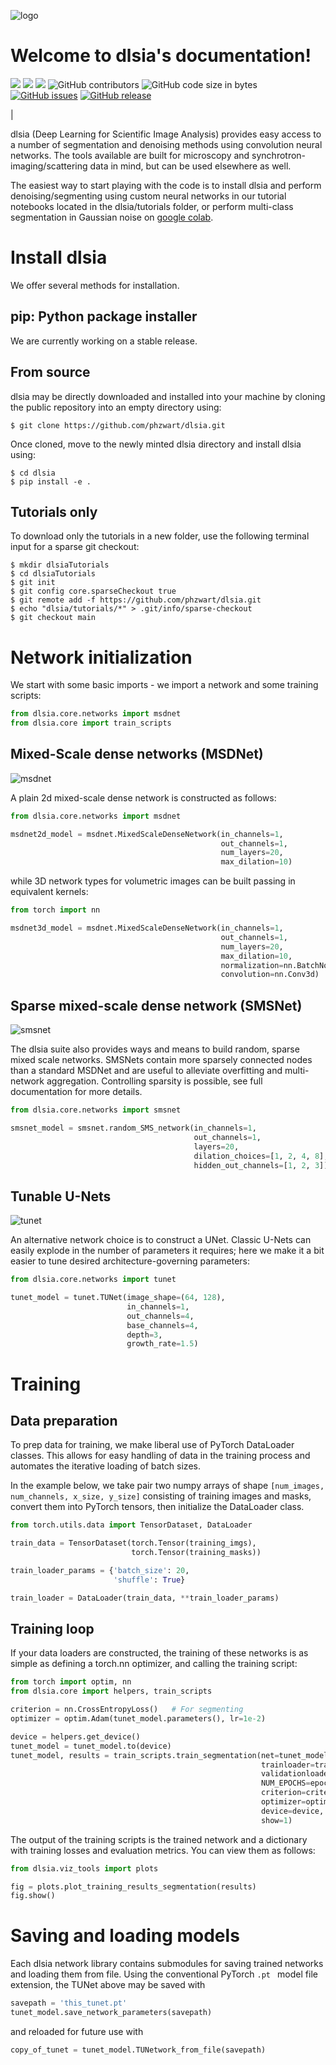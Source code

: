 ![logo](images/dlsia.png 'the logo')
# Welcome to dlsia's documentation!

<a style="text-decoration:none !important;" href="https://dlsia.readthedocs.io/en/latest/" alt="website"><img src="https://img.shields.io/readthedocs/dlsia" /></a>
<a style="text-decoration:none !important;" href="https://opensource.org/licenses/MIT" alt="License"><img src="https://img.shields.io/badge/license-MIT-blue.svg" /></a>
<a style="text-decoration:none !important;" href="https://img.shields.io/github/commit-activity/m/phzwart/dlsia" alt="License"><img src="https://img.shields.io/github/commit-activity/m/phzwart/dlsia" /></a>
![GitHub contributors](https://img.shields.io/github/contributors/phzwart/dlsia)
![GitHub code size in bytes](https://img.shields.io/github/languages/code-size/phzwart/dlsia)
[![GitHub issues](https://img.shields.io/github/issues/Naereen/StrapDown.js.svg)](https://github.com/phzwart/dlsia/issues)
[![GitHub release](https://img.shields.io/github/release/Naereen/StrapDown.js.svg)](https://github.com/phzwart/dlsia/releases/)


|


dlsia (Deep Learning for Scientific Image Analysis) provides easy access to a 
number of segmentation and denoising methods using convolution neural networks. 
The tools available are built for  microscopy and 
synchrotron-imaging/scattering data in mind, but can be used elsewhere as 
well.

The easiest way to start playing with the code is to install dlsia and 
perform denoising/segmenting using custom neural networks in our tutorial 
notebooks located in the dlsia/tutorials folder, or perform multi-class 
segmentation in Gaussian noise
on [google colab](https://colab.research.google.com/drive/1ljMQ12UZ57FJjQ9CqG06PZo-bzOnY-UE?usp=sharing).

# Install dlsia

We offer several methods for installation. 

## pip: Python package installer

We are currently working on a stable release.

## From source

dlsia may be directly downloaded and installed into your machine by 
cloning the public repository into an empty directory using:

```console
$ git clone https://github.com/phzwart/dlsia.git
```

Once cloned, move to the newly minted dlsia directory and install 
dlsia using:

```console
$ cd dlsia
$ pip install -e .
```

## Tutorials only

To download only the tutorials in a new folder, use the following 
terminal input for a sparse git checkout:

```console
$ mkdir dlsiaTutorials
$ cd dlsiaTutorials
$ git init
$ git config core.sparseCheckout true
$ git remote add -f https://github.com/phzwart/dlsia.git
$ echo "dlsia/tutorials/*" > .git/info/sparse-checkout
$ git checkout main
```

# Network initialization

We start with some basic imports - we import a network and some training 
scripts:

```python
from dlsia.core.networks import msdnet
from dlsia.core import train_scripts
```

## Mixed-Scale dense networks (MSDNet)

![msdnet](images/MSDNet_fig.png 'msdnet fig')


A plain 2d mixed-scale dense network is constructed as follows:

```python
from dlsia.core.networks import msdnet

msdnet2d_model = msdnet.MixedScaleDenseNetwork(in_channels=1,
                                               out_channels=1,
                                               num_layers=20,
                                               max_dilation=10)

```

while 3D network types for volumetric images can be built passing in equivalent 
kernels:

```python
from torch import nn

msdnet3d_model = msdnet.MixedScaleDenseNetwork(in_channels=1,
                                               out_channels=1,
                                               num_layers=20,
                                               max_dilation=10,
                                               normalization=nn.BatchNorm3d,
                                               convolution=nn.Conv3d)

```

## Sparse mixed-scale dense network (SMSNet)

![smsnet](images/RMSNet_fig.png 'smsnet fig')


The dlsia suite also provides ways and means to build random, sparse mixed 
scale networks. SMSNets contain more sparsely connected nodes than a standard 
MSDNet and are useful to alleviate overfitting and multi-network aggregation. 
Controlling sparsity is possible, see full documentation for more details.

```python
from dlsia.core.networks import smsnet

smsnet_model = smsnet.random_SMS_network(in_channels=1,
                                         out_channels=1,
                                         layers=20,
                                         dilation_choices=[1, 2, 4, 8],
                                         hidden_out_channels=[1, 2, 3])

```
## Tunable U-Nets

![tunet](images/UNet_fig.png 'tunet fig')

An alternative network choice is to construct a UNet. Classic U-Nets can easily 
explode in the number of parameters it requires; here we make it a bit easier 
to tune desired architecture-governing parameters:

```python
from dlsia.core.networks import tunet

tunet_model = tunet.TUNet(image_shape=(64, 128),
                          in_channels=1,
                          out_channels=4,
                          base_channels=4,
                          depth=3,
                          growth_rate=1.5)

```

# Training

## Data preparation

To prep data for training, we make liberal use of PyTorch DataLoader 
classes. This allows for easy handling of data in the training process and 
automates the iterative loading of batch sizes.

In the example below, we take pair two numpy arrays of shape ```[num_images, 
num_channels, x_size, y_size]``` consisting of training images and masks, convert 
them into PyTorch tensors, then initialize the DataLoader class.

```python
from torch.utils.data import TensorDataset, DataLoader

train_data = TensorDataset(torch.Tensor(training_imgs), 
                           torch.Tensor(training_masks))

train_loader_params = {'batch_size': 20,
                       'shuffle': True}

train_loader = DataLoader(train_data, **train_loader_params)
```

## Training loop

If your data loaders are constructed, the training of these networks is as 
simple as defining a torch.nn optimizer, and calling the training script:

```python
from torch import optim, nn
from dlsia.core import helpers, train_scripts

criterion = nn.CrossEntropyLoss()   # For segmenting
optimizer = optim.Adam(tunet_model.parameters(), lr=1e-2)

device = helpers.get_device()
tunet_model = tunet_model.to(device)
tunet_model, results = train_scripts.train_segmentation(net=tunet_model,
                                                        trainloader=train_loader,
                                                        validationloader=test_loader,
                                                        NUM_EPOCHS=epochs, 
                                                        criterion=criterion,
                                                        optimizer=optimizer,
                                                        device=device,
                                                        show=1)

```

The output of the training scripts is the trained network and a dictionary with 
training losses and evaluation metrics. You can view them as follows:

```python
from dlsia.viz_tools import plots

fig = plots.plot_training_results_segmentation(results)
fig.show()

```

# Saving and loading models

Each dlsia network library contains submodules for saving trained 
networks and loading them from file. Using the conventional PyTorch ```.pt ``` 
model file extension, the TUNet above may be saved with

```python
savepath = 'this_tunet.pt'
tunet_model.save_network_parameters(savepath)
```

and reloaded for future use with

```python
copy_of_tunet = tunet_model.TUNetwork_from_file(savepath)
```